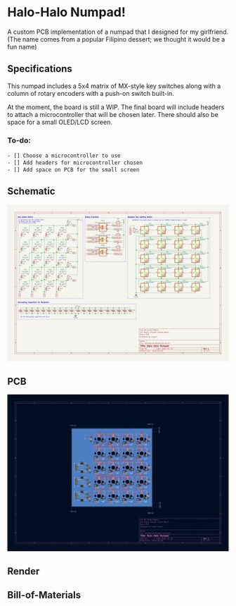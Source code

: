 # Halo-Halo Numpad!
A custom PCB implementation of a numpad that I designed for my girlfriend. 
(The name comes from a popular Filipino dessert; we thought it would be a fun name)

## Specifications
This numpad includes a 5x4 matrix of MX-style key switches along with a column of 
rotary encoders with a push-on switch built-in. 

At the moment, the board is still a WIP. The final board will include headers to attach a microcontroller that
will be chosen later. There should also be space for a small OLED/LCD screen. 

### To-do: 
	- [] Choose a microcontroller to use
	- [] Add headers for microcontroller chosen 
	- [] Add space on PCB for the small screen

## Schematic

![Schematic of Numpad](/imgs/Numpad_Sch.png)

## PCB

![PCB of Numpad](/imgs/Numpad_Brd.png)

## Render

## Bill-of-Materials
